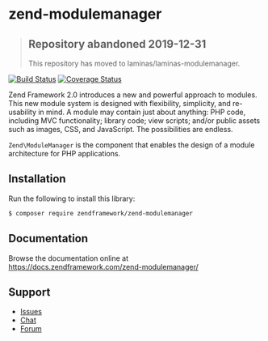 # zend-modulemanager

> ## Repository abandoned 2019-12-31
>
> This repository has moved to laminas/laminas-modulemanager.

[![Build Status](https://secure.travis-ci.org/zendframework/zend-modulemanager.svg?branch=master)](https://secure.travis-ci.org/zendframework/zend-modulemanager)
[![Coverage Status](https://coveralls.io/repos/github/zendframework/zend-modulemanager/badge.svg?branch=master)](https://coveralls.io/github/zendframework/zend-modulemanager?branch=master)

Zend Framework 2.0 introduces a new and powerful approach to modules. This new
module system is designed with flexibility, simplicity, and re-usability in mind.
A module may contain just about anything: PHP code, including MVC functionality;
library code; view scripts; and/or public assets such as images, CSS, and
JavaScript. The possibilities are endless.

`Zend\ModuleManager` is the component that enables the design of a module
architecture for PHP applications.

## Installation

Run the following to install this library:

```bash
$ composer require zendframework/zend-modulemanager
```

## Documentation

Browse the documentation online at https://docs.zendframework.com/zend-modulemanager/

## Support

* [Issues](https://github.com/zendframework/zend-modulemanager/issues/)
* [Chat](https://zendframework-slack.herokuapp.com/)
* [Forum](https://discourse.zendframework.com/)